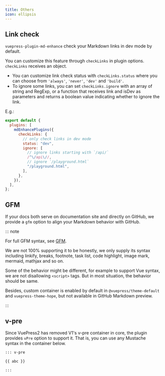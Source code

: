 ```yaml
---
title: Others
icon: ellipsis
---
```


## Link check

`vuepress-plugin-md-enhance` check your Markdown links in dev mode by default.

You can customize this feature through `checkLinks` in plugin options. `checkLinks` receives an object.

- You can customize link check status with `checkLinks.status` where you can choose from `'always'`, `'never'`, `'dev'` and `'build'`.
- To ignore some links, you can set `checkLinks.ignore` with an array of string and RegExp, or a function that receives link and isDev as parameters and returns a boolean value indicating whether to ignore the link.

E.g.:

```js
export default {
  plugins: [
    mdEnhancePlugins({
      checkLinks: {
        // only check links in dev mode
        status: "dev",
        ignore: [
          // ignore links starting with `/api/`
          /^\/api\//,
          // ignore `/playground.html`
          "/playground.html",
        ],
      },
    }),
  ],
};
```

## GFM

If your docs both serve on documentation site and directly on GitHub, we provide a `gfm` option to align your Markdown behavior with GitHub.

::: note

For full GFM syntax, see [GFM](https://github.github.com/gfm/).

We are not 100% supporting it to be honestly, we only supply its syntax including linkify, breaks, footnote, task list, code highlight, image mark, mermaid, mathjax and so on.

Some of the behavior might be different, for example to support Vue syntax, we are not disallowing `<script>` tags. But in most situation, the behavior should be same.

Besides, custom container is enabled by default in `@vuepress/theme-default` and `vuepress-theme-hope`, but not available in GitHub Markdown preview.

:::

## v-pre

Since VuePress2 has removed V1's v-pre container in core, the plugin provides `vPre` option to support it. That is, you can use any Mustache syntax in the container below.

```md
::: v-pre

{{ abc }}

:::
```
